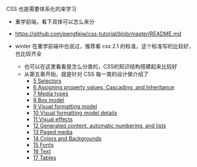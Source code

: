 CSS  也是需要体系化的来学习

- 重学前端，看下具体可以怎么来分

- https://github.com/pengfeiw/css-tutorial/blob/master/README.md 

- winter  在重学前端中也说过，推荐看 css 2.1 的标准，这个标准写的比较好，也比较齐全
  - 也可以在这里看看是怎么分类的，CSS的知识结构搭建起来比较好
  - 从第五章开始，就是针对 CSS 每一类的设计做介绍了
    - [5 Selectors](https://www.w3.org/TR/CSS2/selector.html#q5.0)
    - [6 Assigning property values, Cascading, and Inheritance](https://www.w3.org/TR/CSS2/cascade.html#q6.0)
    - [7 Media types](https://www.w3.org/TR/CSS2/media.html#q7.0)
    - [8 Box model](https://www.w3.org/TR/CSS2/box.html#box-model)
    - [9 Visual formatting model](https://www.w3.org/TR/CSS2/visuren.html#q9.0)
    - [10 Visual formatting model details](https://www.w3.org/TR/CSS2/visudet.html#q10.0)
    - [11 Visual effects](https://www.w3.org/TR/CSS2/visufx.html#q11.0)
    - [12 Generated content, automatic numbering, and lists](https://www.w3.org/TR/CSS2/generate.html#generated-text)
    - [13 Paged media](https://www.w3.org/TR/CSS2/page.html#the-page)
    - [14 Colors and Backgrounds](https://www.w3.org/TR/CSS2/colors.html#q14.0)
    - [15 Fonts](https://www.w3.org/TR/CSS2/fonts.html#q15.0)
    - [16 Text](https://www.w3.org/TR/CSS2/text.html#q16.0)
    - [17 Tables](https://www.w3.org/TR/CSS2/tables.html#q17.0)
